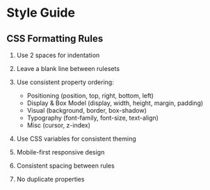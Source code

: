 # Style Guide

## CSS Formatting Rules

1. Use 2 spaces for indentation
2. Leave a blank line between rulesets
3. Use consistent property ordering:
   - Positioning (position, top, right, bottom, left)
   - Display & Box Model (display, width, height, margin, padding)
   - Visual (background, border, box-shadow)
   - Typography (font-family, font-size, text-align)
   - Misc (cursor, z-index)

4. Use CSS variables for consistent theming
5. Mobile-first responsive design
6. Consistent spacing between rules
7. No duplicate properties